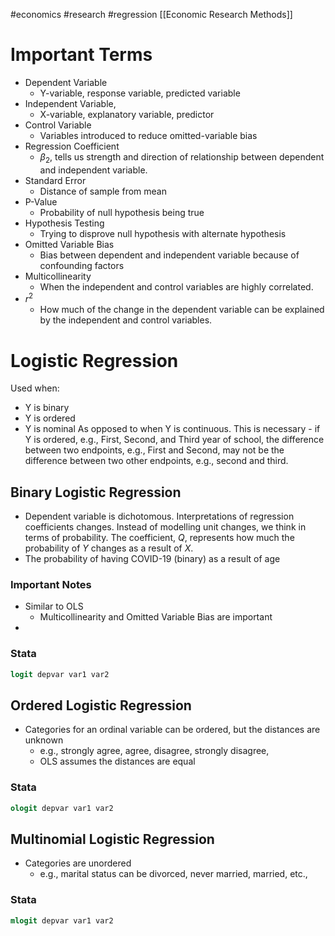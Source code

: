 #economics #research #regression
[[Economic Research Methods]]

# Important Terms
- Dependent Variable
	- Y-variable, response variable, predicted variable
- Independent Variable,
	- X-variable, explanatory variable, predictor
- Control Variable
	- Variables introduced to reduce omitted-variable bias
- Regression Coefficient
	- $\beta_{2}$, tells us strength and direction of relationship between dependent and independent variable.
- Standard Error
	- Distance of sample from mean
- P-Value
	- Probability of null hypothesis being true
- Hypothesis Testing
	- Trying to disprove null hypothesis with alternate hypothesis
- Omitted Variable Bias
	- Bias between dependent and independent variable because of confounding factors
- Multicollinearity
	- When the independent and control variables are highly correlated.
- $r^2$
	- How much of the change in the dependent variable can be explained by the independent and control variables.

# Logistic Regression
Used when:
- Y is binary
- Y is ordered
- Y is nominal
As opposed to when Y is continuous. This is necessary - if Y is ordered, e.g., First, Second, and Third year of school, the difference between two endpoints, e.g., First and Second, may not be the difference between two other endpoints, e.g., second and third.
## Binary Logistic Regression
- Dependent variable is dichotomous.
Interpretations of regression coefficients changes. Instead of modelling unit changes, we think in terms of probability.
The coefficient, $Q$, represents how much the probability of $Y$ changes as a result of $X$. 
- The probability of having COVID-19 (binary) as a result of age
### Important Notes
- Similar to OLS
	- Multicollinearity and Omitted Variable Bias are important
- 
### Stata
```stata
logit depvar var1 var2
```
## Ordered Logistic Regression
- Categories for an ordinal variable can be ordered, but the distances are unknown
	- e.g., strongly agree, agree, disagree, strongly disagree,
	- OLS assumes the distances are equal
### Stata
```stata
ologit depvar var1 var2
```
## Multinomial Logistic Regression
- Categories are unordered
	- e.g., marital status can be divorced, never married, married, etc.,
### Stata
```stata
mlogit depvar var1 var2
```
